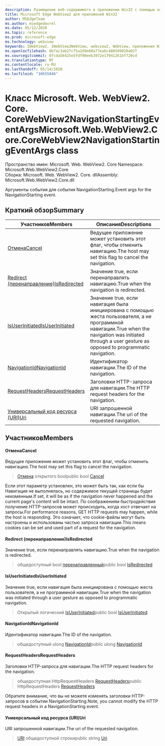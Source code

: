 ```yaml
---
description: Размещение веб-содержимого в приложении Win32 с помощью элемента управления Microsoft Edge WebView2
title: Microsoft Edge WebView2 для приложений Win32
author: MSEdgeTeam
ms.author: msedgedevrel
ms.date: 05/12/2020
ms.topic: reference
ms.prod: microsoft-edge
ms.technology: webview
keywords: IWebView2, IWebView2WebView, webview2, WebView, приложения Win32, Win32, EDGE, ICoreWebView2, ICoreWebView2Controller, элемент управления "веб-браузер", HTML Edge
ms.openlocfilehash: 8b7ac3ab27cf5a2d9e80a77eabc488599820a02f
ms.sourcegitcommit: 07cda56425e5fdf90eeb3972e17041261bf720cd
ms.translationtype: MT
ms.contentlocale: ru-RU
ms.lasthandoff: 05/14/2020
ms.locfileid: "10655046"
---
```

# <span data-ttu-id="77499-104">Класс Microsoft. Web. WebView2. Core. CoreWebView2NavigationStartingEventArgs</span><span class="sxs-lookup"><span data-stu-id="77499-104">Microsoft.Web.WebView2.Core.CoreWebView2NavigationStartingEventArgs class</span></span> 

<span data-ttu-id="77499-105">Пространство имен: Microsoft. Web. WebView2. Core </span><span class="sxs-lookup"><span data-stu-id="77499-105">Namespace: Microsoft.Web.WebView2.Core</span></span>\
<span data-ttu-id="77499-106">Сборка: Microsoft. Web. WebView2. Core. dll</span><span class="sxs-lookup"><span data-stu-id="77499-106">Assembly: Microsoft.Web.WebView2.Core.dll</span></span>

<span data-ttu-id="77499-107">Аргументы события для события NavigationStarting.</span><span class="sxs-lookup"><span data-stu-id="77499-107">Event args for the NavigationStarting event.</span></span>

## <span data-ttu-id="77499-108">Краткий обзор</span><span class="sxs-lookup"><span data-stu-id="77499-108">Summary</span></span>

 <span data-ttu-id="77499-109">Участников</span><span class="sxs-lookup"><span data-stu-id="77499-109">Members</span></span>                        | <span data-ttu-id="77499-110">Описания</span><span class="sxs-lookup"><span data-stu-id="77499-110">Descriptions</span></span>
--------------------------------|---------------------------------------------
[<span data-ttu-id="77499-111">Отмена</span><span class="sxs-lookup"><span data-stu-id="77499-111">Cancel</span></span>](#cancel) | <span data-ttu-id="77499-112">Ведущее приложение может установить этот флаг, чтобы отменить навигацию.</span><span class="sxs-lookup"><span data-stu-id="77499-112">The host may set this flag to cancel the navigation.</span></span>
[<span data-ttu-id="77499-113">Redirect (перенаправление)</span><span class="sxs-lookup"><span data-stu-id="77499-113">IsRedirected</span></span>](#isredirected) | <span data-ttu-id="77499-114">Значение true, если перенаправлять навигацию.</span><span class="sxs-lookup"><span data-stu-id="77499-114">True when the navigation is redirected.</span></span>
[<span data-ttu-id="77499-115">IsUserInitiated</span><span class="sxs-lookup"><span data-stu-id="77499-115">IsUserInitiated</span></span>](#isuserinitiated) | <span data-ttu-id="77499-116">Значение true, если навигация была инициирована с помощью жеста пользователя, а не программной навигации.</span><span class="sxs-lookup"><span data-stu-id="77499-116">True when the navigation was initiated through a user gesture as opposed to programmatic navigation.</span></span>
[<span data-ttu-id="77499-117">NavigationId</span><span class="sxs-lookup"><span data-stu-id="77499-117">NavigationId</span></span>](#navigationid) | <span data-ttu-id="77499-118">Идентификатор навигации.</span><span class="sxs-lookup"><span data-stu-id="77499-118">The ID of the navigation.</span></span>
[<span data-ttu-id="77499-119">RequestHeaders</span><span class="sxs-lookup"><span data-stu-id="77499-119">RequestHeaders</span></span>](#requestheaders) | <span data-ttu-id="77499-120">Заголовки HTTP-запроса для навигации.</span><span class="sxs-lookup"><span data-stu-id="77499-120">The HTTP request headers for the navigation.</span></span>
[<span data-ttu-id="77499-121">Универсальный код ресурса (URI)</span><span class="sxs-lookup"><span data-stu-id="77499-121">Uri</span></span>](#uri) | <span data-ttu-id="77499-122">URI запрошенной навигации.</span><span class="sxs-lookup"><span data-stu-id="77499-122">The uri of the requested navigation.</span></span>

## <span data-ttu-id="77499-123">Участников</span><span class="sxs-lookup"><span data-stu-id="77499-123">Members</span></span>

#### <span data-ttu-id="77499-124">Отмена</span><span class="sxs-lookup"><span data-stu-id="77499-124">Cancel</span></span> 

<span data-ttu-id="77499-125">Ведущее приложение может установить этот флаг, чтобы отменить навигацию.</span><span class="sxs-lookup"><span data-stu-id="77499-125">The host may set this flag to cancel the navigation.</span></span>

> <span data-ttu-id="77499-126">[Отмена](#cancel) открытого bool</span><span class="sxs-lookup"><span data-stu-id="77499-126">public bool [Cancel](#cancel)</span></span>

<span data-ttu-id="77499-127">Если этот параметр установлен, это может быть так, как если бы Навигация не выполнялась, но содержимое текущей страницы будет неизменным.</span><span class="sxs-lookup"><span data-stu-id="77499-127">If set, it will be as if the navigation never happened and the current page's content will be intact.</span></span> <span data-ttu-id="77499-128">По соображениям быстродействия получение HTTP-запросов может происходить, когда хост отвечает на запросы.</span><span class="sxs-lookup"><span data-stu-id="77499-128">For performance reasons, GET HTTP requests may happen, while the host is responding.</span></span> <span data-ttu-id="77499-129">Это означает, что cookie-файлы могут быть настроены и использованы частью запроса навигации.</span><span class="sxs-lookup"><span data-stu-id="77499-129">This means cookies can be set and used part of a request for the navigation.</span></span>

#### <span data-ttu-id="77499-130">Redirect (перенаправление)</span><span class="sxs-lookup"><span data-stu-id="77499-130">IsRedirected</span></span> 

<span data-ttu-id="77499-131">Значение true, если перенаправлять навигацию.</span><span class="sxs-lookup"><span data-stu-id="77499-131">True when the navigation is redirected.</span></span>

> <span data-ttu-id="77499-132">общедоступный bool [перенаправленный](#isredirected)</span><span class="sxs-lookup"><span data-stu-id="77499-132">public bool [IsRedirected](#isredirected)</span></span>

#### <span data-ttu-id="77499-133">IsUserInitiated</span><span class="sxs-lookup"><span data-stu-id="77499-133">IsUserInitiated</span></span> 

<span data-ttu-id="77499-134">Значение true, если навигация была инициирована с помощью жеста пользователя, а не программной навигации.</span><span class="sxs-lookup"><span data-stu-id="77499-134">True when the navigation was initiated through a user gesture as opposed to programmatic navigation.</span></span>

> <span data-ttu-id="77499-135">Открытый логический [IsUserInitiated](#isuserinitiated)</span><span class="sxs-lookup"><span data-stu-id="77499-135">public bool [IsUserInitiated](#isuserinitiated)</span></span>

#### <span data-ttu-id="77499-136">NavigationId</span><span class="sxs-lookup"><span data-stu-id="77499-136">NavigationId</span></span> 

<span data-ttu-id="77499-137">Идентификатор навигации.</span><span class="sxs-lookup"><span data-stu-id="77499-137">The ID of the navigation.</span></span>

> <span data-ttu-id="77499-138">общедоступный ulong [NavigationId](#navigationid)</span><span class="sxs-lookup"><span data-stu-id="77499-138">public ulong [NavigationId](#navigationid)</span></span>

#### <span data-ttu-id="77499-139">RequestHeaders</span><span class="sxs-lookup"><span data-stu-id="77499-139">RequestHeaders</span></span> 

<span data-ttu-id="77499-140">Заголовки HTTP-запроса для навигации.</span><span class="sxs-lookup"><span data-stu-id="77499-140">The HTTP request headers for the navigation.</span></span>

> <span data-ttu-id="77499-141">общедоступная HttpRequestHeaders [RequestHeaders](#requestheaders)</span><span class="sxs-lookup"><span data-stu-id="77499-141">public HttpRequestHeaders [RequestHeaders](#requestheaders)</span></span>

<span data-ttu-id="77499-142">Обратите внимание, что вы не можете изменять заголовки HTTP-запросов в событии NavigationStarting.</span><span class="sxs-lookup"><span data-stu-id="77499-142">Note, you cannot modify the HTTP request headers in a NavigationStarting event.</span></span>

#### <span data-ttu-id="77499-143">Универсальный код ресурса (URI)</span><span class="sxs-lookup"><span data-stu-id="77499-143">Uri</span></span> 

<span data-ttu-id="77499-144">URI запрошенной навигации.</span><span class="sxs-lookup"><span data-stu-id="77499-144">The uri of the requested navigation.</span></span>

> <span data-ttu-id="77499-145">[URI](#uri) общедоступной строки</span><span class="sxs-lookup"><span data-stu-id="77499-145">public string [Uri](#uri)</span></span>

